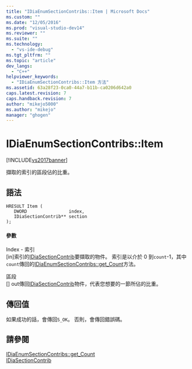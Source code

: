 ```yaml
---
title: "IDiaEnumSectionContribs::Item | Microsoft Docs"
ms.custom: ""
ms.date: "12/05/2016"
ms.prod: "visual-studio-dev14"
ms.reviewer: ""
ms.suite: ""
ms.technology: 
  - "vs-ide-debug"
ms.tgt_pltfrm: ""
ms.topic: "article"
dev_langs: 
  - "C++"
helpviewer_keywords: 
  - "IDiaEnumSectionContribs::Item 方法"
ms.assetid: 63a28f23-0ca0-44a7-b11b-ca0206d642a0
caps.latest.revision: 7
caps.handback.revision: 7
author: "mikejo5000"
ms.author: "mikejo"
manager: "ghogen"
---
```

# IDiaEnumSectionContribs::Item
[!INCLUDE[vs2017banner](../../code-quality/includes/vs2017banner.md)]

擷取的索引的區段佔的比重。  
  
## 語法  
  
```cpp#  
HRESULT Item (   
   DWORD                index,  
   IDiaSectionContrib** section  
);  
```  
  
#### 參數  
 Index \- 索引  
 \[in\]索引的[IDiaSectionContrib](../../debugger/debug-interface-access/idiasectioncontrib.md)要擷取的物件。  索引是以介於 0 到`count`\-1，其中`count`傳回的[IDiaEnumSectionContribs::get\_Count](../Topic/IDiaEnumSectionContribs::get_Count.md)方法。  
  
 區段  
 \[\] out傳回[IDiaSectionContrib](../../debugger/debug-interface-access/idiasectioncontrib.md)物件，代表您想要的一節所佔的比重。  
  
## 傳回值  
 如果成功的話，會傳回`S_OK`。 否則，會傳回錯誤碼。  
  
## 請參閱  
 [IDiaEnumSectionContribs::get\_Count](../Topic/IDiaEnumSectionContribs::get_Count.md)   
 [IDiaSectionContrib](../../debugger/debug-interface-access/idiasectioncontrib.md)